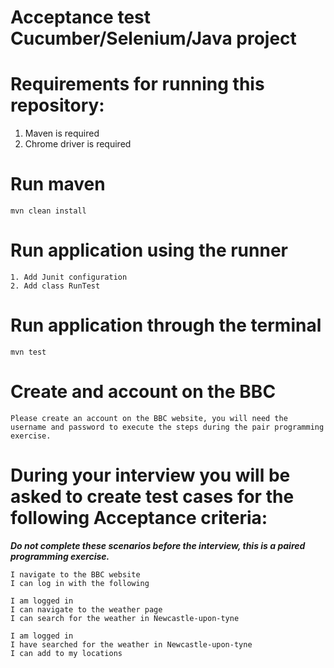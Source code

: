 # Acceptance test Cucumber/Selenium/Java project

# Requirements for running this repository:

1. Maven is required
2. Chrome driver is required


# Run maven
```
mvn clean install
```

# Run application using the runner
```
1. Add Junit configuration
2. Add class RunTest
```


# Run application through the terminal
```
mvn test
```
# Create and account on the BBC
```
Please create an account on the BBC website, you will need the username and password to execute the steps during the pair programming exercise.
```

# During your interview you will be asked to create test cases for the following Acceptance criteria:
***Do not complete these scenarios before the interview, this is a paired programming exercise.***

```
I navigate to the BBC website
I can log in with the following

I am logged in 
I can navigate to the weather page
I can search for the weather in Newcastle-upon-tyne

I am logged in 
I have searched for the weather in Newcastle-upon-tyne
I can add to my locations
```

